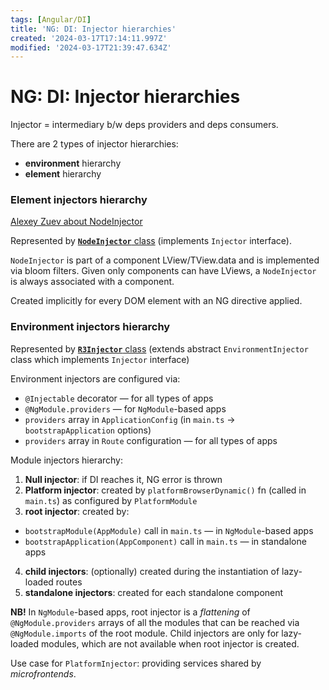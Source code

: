 ```yaml
---
tags: [Angular/DI]
title: 'NG: DI: Injector hierarchies'
created: '2024-03-17T17:14:11.997Z'
modified: '2024-03-17T21:39:47.634Z'
---
```


# NG: DI: Injector hierarchies

Injector = intermediary b/w deps providers and deps consumers.

There are 2 types of injector hierarchies:
- **environment** hierarchy
- **element** hierarchy


### Element injectors hierarchy

[Alexey Zuev about NodeInjector](https://medium.com/angular-in-depth/angular-di-getting-to-know-the-ivy-nodeinjector-33b815642a8e)

Represented by [**`NodeInjector`** class](https://github.com/angular/angular/blob/f50afb10c37f19133053e2ea56c9b404e15916be/packages/core/src/render3/di.ts#L752) (implements `Injector` interface).

`NodeInjector` is part of a component LView/TView.data and is implemented via bloom filters. Given only components can have LViews, a `NodeInjector` is always associated with a component.

Created implicitly for every DOM element with an NG directive applied.


### Environment injectors hierarchy

Represented by [**`R3Injector`** class](https://github.com/angular/angular/blob/f50afb10c37f19133053e2ea56c9b404e15916be/packages/core/src/di/r3_injector.ts#L135) (extends abstract `EnvironmentInjector` class which implements `Injector` interface)

Environment injectors are configured via:
- `@Injectable` decorator &mdash; for all types of apps
- `@NgModule.providers` &mdash; for `NgModule`-based apps
- `providers` array in `ApplicationConfig` (in `main.ts` -> `bootstrapApplication` options)
- `providers` array in `Route` configuration &mdash; for all types of apps

Module injectors hierarchy:
1. **Null injector**: if DI reaches it, NG error is thrown
2. **Platform injector**: created by `platformBrowserDynamic()` fn (called in `main.ts`) as configured by `PlatformModule`
3. **root injector**: created by:
 - `bootstrapModule(AppModule)` call in `main.ts` &mdash; in `NgModule`-based apps
 - `bootstrapApplication(AppComponent)` call in `main.ts` &mdash; in standalone apps
4. **child injectors**: (optionally) created during the instantiation of lazy-loaded routes
5. **standalone injectors**: created for each standalone component

**NB!** In `NgModule`-based apps, root injector is a _flattening_ of `@NgModule.providers` arrays of all the modules that can be reached via `@NgModule.imports` of the root module. Child injectors are only for lazy-loaded modules, which are not available when root injector is created.

Use case for `PlatformInjector`: providing services shared by _microfrontends_.
